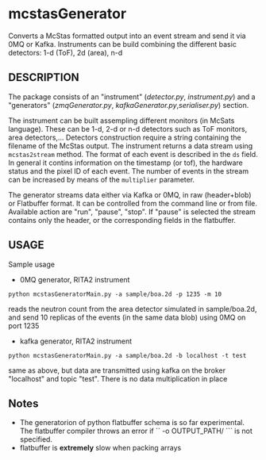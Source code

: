 **mcstasGenerator**
===================

Converts a McStas formatted output into an event stream and send it via 0MQ or
Kafka. Instruments can be build combining the different basic detectors: 1-d (ToF), 2d (area), n-d

DESCRIPTION
-----------

The package consists of an "instrument" (*detector.py*, *instrument.py*) and a
"generators" (*zmqGenerator.py*, *kafkaGenerator.py*,*serialiser.py*) section.

The instrument can be built assempling different monitors (in McSats
language). These can be 1-d, 2-d or n-d detectors such as ToF monitors, area
detectors,... Detectors construction require a string containing the filename of the McStas
output. The instrument returns a data stream using ``mcstas2stream`` method. 
The format of each event is described in the ``ds`` field. In general
it contins information on the timestamp (or tof), the hardware status and the pixel ID of each event. 
The number of events in the stream can be increased by means of the ``multiplier`` parameter.

The generator streams data either via Kafka or 0MQ, in raw (header+blob) or Flatbuffer format. It can be controlled from the command line or from file. Available action are "run", "pause", "stop". If "pause" is selected the stream contains only the header, or the corresponding fields in the flatbuffer.

USAGE
-----

Sample usage 
* 0MQ generator, RITA2 instrument
```
python mcstasGeneratorMain.py -a sample/boa.2d -p 1235 -m 10
```
reads the neutron count from the area detector simulated in sample/boa.2d, and send 10 replicas of the events (in the same data blob) using 0MQ on port 1235

* kafka generator, RITA2 instrument
```
python mcstasGeneratorMain.py -a sample/boa.2d -b localhost -t test
```
same as above, but data are transmitted using kafka on the broker "localhost" and topic "test". There is no data multiplication in place

Notes
-----

* The generatorion of python flatbuffer schema is so far experimental. The flatbuffer compiler throws an error if `` -o OUTPUT_PATH/ ``` is not specified.
* flatbuffer is **extremely** slow when packing arrays

